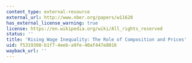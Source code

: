 ```yaml
---
content_type: external-resource
external_url: http://www.nber.org/papers/w11628
has_external_license_warning: true
license: https://en.wikipedia.org/wiki/All_rights_reserved
status: ''
title: 'Rising Wage Inequality: The Role of Composition and Prices'
uid: f5319308-b1f7-4eeb-a9fe-40af447e8016
wayback_url: ''
---
```

